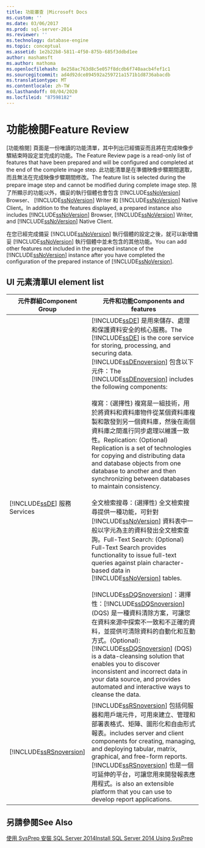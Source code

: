 ```yaml
---
title: 功能審查 |Microsoft Docs
ms.custom: ''
ms.date: 03/06/2017
ms.prod: sql-server-2014
ms.reviewer: ''
ms.technology: database-engine
ms.topic: conceptual
ms.assetid: 1e2b22b8-5811-4f50-875b-685f3ddbd1ee
author: mashamsft
ms.author: mathoma
ms.openlocfilehash: 8e258ac763d8c5e057f8dcdb6f740aacb4fef1c1
ms.sourcegitcommit: ad4d92dce894592a259721a1571b1d8736abacdb
ms.translationtype: MT
ms.contentlocale: zh-TW
ms.lasthandoff: 08/04/2020
ms.locfileid: "87598182"
---
```

# <a name="feature-review"></a><span data-ttu-id="d69df-102">功能檢閱</span><span class="sxs-lookup"><span data-stu-id="d69df-102">Feature Review</span></span>
  <span data-ttu-id="d69df-103">[功能檢閱] 頁面是一份唯讀的功能清單，其中列出已經備妥而且將在完成映像步驟結束時設定並完成的功能。</span><span class="sxs-lookup"><span data-stu-id="d69df-103">The Feature Review page is a read-only list of features that have been prepared and will be configured and completed at the end of the complete image step.</span></span> <span data-ttu-id="d69df-104">此功能清單是在準備映像步驟期間選取，而且無法在完成映像步驟期間修改。</span><span class="sxs-lookup"><span data-stu-id="d69df-104">The feature list is selected during the prepare image step and cannot be modified during complete image step.</span></span> <span data-ttu-id="d69df-105">除了所顯示的功能以外，備妥的執行個體也會包含 [!INCLUDE[ssNoVersion](../../includes/ssnoversion-md.md)] Browser、 [!INCLUDE[ssNoVersion](../../includes/ssnoversion-md.md)] Writer 和 [!INCLUDE[ssNoVersion](../../includes/ssnoversion-md.md)] Native Client。</span><span class="sxs-lookup"><span data-stu-id="d69df-105">In addition to the features displayed, a prepared instance also includes [!INCLUDE[ssNoVersion](../../includes/ssnoversion-md.md)] Browser, [!INCLUDE[ssNoVersion](../../includes/ssnoversion-md.md)] Writer, and [!INCLUDE[ssNoVersion](../../includes/ssnoversion-md.md)] Native Client.</span></span>  
  
 <span data-ttu-id="d69df-106">在您已經完成備妥 [!INCLUDE[ssNoVersion](../../includes/ssnoversion-md.md)] 執行個體的設定之後，就可以新增備妥 [!INCLUDE[ssNoVersion](../../includes/ssnoversion-md.md)] 執行個體中並未包含的其他功能。</span><span class="sxs-lookup"><span data-stu-id="d69df-106">You can add other features not included in the prepared instance of the [!INCLUDE[ssNoVersion](../../includes/ssnoversion-md.md)] instance after you have completed the configuration of the prepared instance of [!INCLUDE[ssNoVersion](../../includes/ssnoversion-md.md)].</span></span>  
  
## <a name="ui-element-list"></a><span data-ttu-id="d69df-107">UI 元素清單</span><span class="sxs-lookup"><span data-stu-id="d69df-107">UI element list</span></span>  
  
|<span data-ttu-id="d69df-108">元件群組</span><span class="sxs-lookup"><span data-stu-id="d69df-108">Component Group</span></span>|<span data-ttu-id="d69df-109">元件和功能</span><span class="sxs-lookup"><span data-stu-id="d69df-109">Components and features</span></span>|  
|---------------------|-----------------------------|  
|[!INCLUDE[ssDE](../../includes/ssde-md.md)] <span data-ttu-id="d69df-110">服務</span><span class="sxs-lookup"><span data-stu-id="d69df-110">Services</span></span>|<span data-ttu-id="d69df-111">[!INCLUDE[ssDE](../../includes/ssde-md.md)] 是用來儲存、處理和保護資料安全的核心服務。</span><span class="sxs-lookup"><span data-stu-id="d69df-111">The [!INCLUDE[ssDE](../../includes/ssde-md.md)] is the core service for storing, processing, and securing data.</span></span> <span data-ttu-id="d69df-112">[!INCLUDE[ssDEnoversion](../../includes/ssdenoversion-md.md)] 包含以下元件：</span><span class="sxs-lookup"><span data-stu-id="d69df-112">The [!INCLUDE[ssDEnoversion](../../includes/ssdenoversion-md.md)] includes the following components:</span></span><br /><br /> <span data-ttu-id="d69df-113">複寫：(選擇性) 複寫是一組技術，用於將資料和資料庫物件從某個資料庫複製和散發到另一個資料庫，然後在兩個資料庫之間進行同步處理以維護一致性。</span><span class="sxs-lookup"><span data-stu-id="d69df-113">Replication: (Optional) Replication is a set of technologies for copying and distributing data and database objects from one database to another and then synchronizing between databases to maintain consistency.</span></span><br /><br /> <span data-ttu-id="d69df-114">全文檢索搜尋：(選擇性) 全文檢索搜尋提供一種功能，可針對 [!INCLUDE[ssNoVersion](../../includes/ssnoversion-md.md)] 資料表中一般以字元為主的資料發出全文檢索查詢。</span><span class="sxs-lookup"><span data-stu-id="d69df-114">Full-Text Search: (Optional) Full-Text Search provides functionality to issue full-text queries against plain character-based data in [!INCLUDE[ssNoVersion](../../includes/ssnoversion-md.md)] tables.</span></span><br /><br /> [!INCLUDE[ssDQSnoversion](../../includes/ssdqsnoversion-md.md)]<span data-ttu-id="d69df-115">：選擇性：[!INCLUDE[ssDQSnoversion](../../includes/ssdqsnoversion-md.md)] (DQS) 是一種資料清除方案，可讓您在資料來源中探索不一致和不正確的資料，並提供可清除資料的自動化和互動方式。</span><span class="sxs-lookup"><span data-stu-id="d69df-115">(Optional): [!INCLUDE[ssDQSnoversion](../../includes/ssdqsnoversion-md.md)] (DQS) is a data-cleansing solution that enables you to discover inconsistent and incorrect data in your data source, and provides automated and interactive ways to cleanse the data.</span></span>|  
|[!INCLUDE[ssRSnoversion](../../includes/ssrsnoversion-md.md)]|[!INCLUDE[ssRSnoversion](../../includes/ssrsnoversion-md.md)] <span data-ttu-id="d69df-116">包括伺服器和用戶端元件，可用來建立、管理和部署表格式、矩陣、圖形化和自由形式報表。</span><span class="sxs-lookup"><span data-stu-id="d69df-116">includes server and client components for creating, managing, and deploying tabular, matrix, graphical, and free-form reports.</span></span> [!INCLUDE[ssRSnoversion](../../includes/ssrsnoversion-md.md)] <span data-ttu-id="d69df-117">也是一個可延伸的平台，可讓您用來開發報表應用程式。</span><span class="sxs-lookup"><span data-stu-id="d69df-117">is also an extensible platform that you can use to develop report applications.</span></span>|  
  
## <a name="see-also"></a><span data-ttu-id="d69df-118">另請參閱</span><span class="sxs-lookup"><span data-stu-id="d69df-118">See Also</span></span>  
 [<span data-ttu-id="d69df-119">使用 SysPrep 安裝 SQL Server 2014</span><span class="sxs-lookup"><span data-stu-id="d69df-119">Install SQL Server 2014 Using SysPrep</span></span>](../../database-engine/install-windows/install-sql-server-using-sysprep.md)  
  
  
